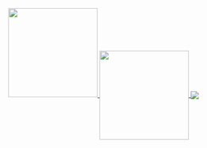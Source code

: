 
  <a href="https://github.com/thaistrindad">
  
 <img height="180em" src="https://github-readme-stats.vercel.app/api?username=thaistrindad&show_icons=true&theme=radical"/>
 <img height="180em" align='center' src="https://github-readme-stats.vercel.app/api/top-langs/?username=thaistrindad&layout=compact&theme=radical"/>
 <img heigth='180em' align='center' src= 'http://github-readme-streak-stats.herokuapp.com?user=thaistrindad&theme=radical&border_radius=4.2&locale=pt-         br&date_format=j%20M%5B%20Y%5D'/>
